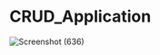 # CRUD_Application
![Screenshot (636)](https://github.com/SraddhaMondal/CRUD_Application/assets/83489765/20e9cf9f-6343-4df7-be0c-893e199ac3d2)
